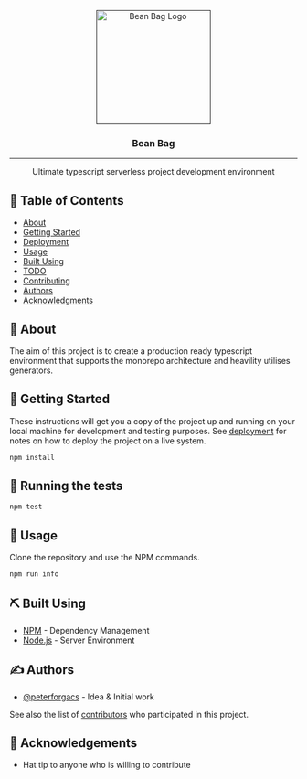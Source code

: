 <p align="center">
  <a href="" rel="noopener">
 <img width=200px height=200px src="https://res.cloudinary.com/dcl0y1bhz/image/upload/v1592000863/logo_juypke.png" alt="Bean Bag Logo"></a>
</p>

<h3 align="center">Bean Bag</h3>

---

<p align="center"> Ultimate typescript serverless project development environment
    <br> 
</p>

## 📝 Table of Contents
- [About](#about)
- [Getting Started](#getting_started)
- [Deployment](#deployment)
- [Usage](#usage)
- [Built Using](#built_using)
- [TODO](../TODO.md)
- [Contributing](../CONTRIBUTING.md)
- [Authors](#authors)
- [Acknowledgments](#acknowledgement)

## 🧐 About <a name = "about"></a>
The aim of this project is to create a production ready typescript environment that supports the monorepo architecture and heavility utilises generators.

## 🏁 Getting Started <a name = "getting_started"></a>
These instructions will get you a copy of the project up and running on your local machine for development and testing purposes. See [deployment](#deployment) for notes on how to deploy the project on a live system.

```sh
npm install
```

## 🔧 Running the tests <a name = "tests"></a>

```sh
npm test
```

## 🎈 Usage <a name="usage"></a>
Clone the repository and use the NPM commands.

```sh
npm run info
```

## ⛏️ Built Using <a name = "built_using"></a>
- [NPM](https://www.npmjs.com/) - Dependency Management
- [Node.js](https://nodejs.org/en/) - Server Environment

## ✍️ Authors <a name = "authors"></a>
- [@peterforgacs](https://github.com/peterforgacs) - Idea & Initial work

See also the list of [contributors](https://github.com/peterforgacs/beanbag/contributors) who participated in this project.

## 🎉 Acknowledgements <a name = "acknowledgement"></a>
- Hat tip to anyone who is willing to contribute

